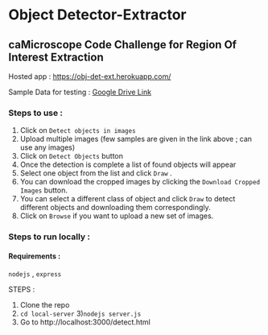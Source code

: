 # Object Detector-Extractor

## caMicroscope Code Challenge for Region Of Interest Extraction

Hosted app : https://obj-det-ext.herokuapp.com/

Sample Data for testing :  [Google Drive Link](https://drive.google.com/open?id=1KHQNxEshEsBMv0JRlQtX2jC6lyvPwQAe)

### Steps to use  :
1) Click on ``` Detect objects in images ```
2) Upload multiple images (few samples are given in the link above ; can use any images)
3) Click on ``` Detect Objects ``` button
4) Once the detection is complete a list of found objects will appear 
5) Select one object from the list and click ``` Draw ``` . 
6) You can download the cropped images by clicking the ``` Download Cropped Images ``` button.
7) You can select a different class of object and click ``` Draw ``` to detect different objects and downloading them correspondingly.
8) Click on ``` Browse ``` if  you want to upload a new set of images.


### Steps to run locally :

#### Requirements :
``` nodejs ``` , ``` express ```

STEPS :

1) Clone the repo
2) ``` cd local-server ```
3)``` nodejs server.js ```
4) Go to http://localhost:3000/detect.html
